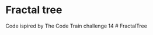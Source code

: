 ﻿# Fractal tree
C o d e   i s p i r e d   b y   T h e   C o d e   T r a i n   c h a l l e n g e   1 4  
 #   F r a c t a l T r e e  
 